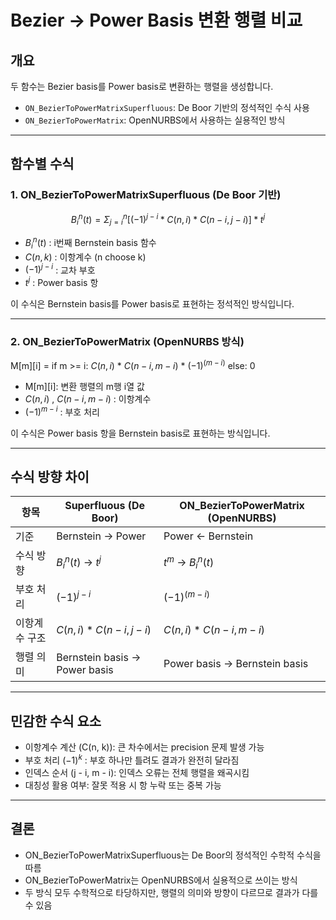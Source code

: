 # Bezier → Power Basis 변환 행렬 비교

## 개요

두 함수는 Bezier basis를 Power basis로 변환하는 행렬을 생성합니다.

- `ON_BezierToPowerMatrixSuperfluous`: De Boor 기반의 정석적인 수식 사용
- `ON_BezierToPowerMatrix`: OpenNURBS에서 사용하는 실용적인 방식

---

## 함수별 수식

### 1. ON_BezierToPowerMatrixSuperfluous (De Boor 기반)

$$
B_i^n(t) = Σ_{j=i}^{n} [ (-1)^{j - i} * C(n, i) * C(n - i, j - i) ] * t^j
$$

- $B_i^n(t)$ : i번째 Bernstein basis 함수
- $C(n, k)$ : 이항계수 (n choose k)
- $(-1)^{j - i}$ : 교차 부호
- $t^j$ : Power basis 항

이 수식은 Bernstein basis를 Power basis로 표현하는 정석적인 방식입니다.

---

### 2. ON_BezierToPowerMatrix (OpenNURBS 방식)


M[m][i] = 
  if m >= i:
    $C(n, i)$ * $C(n - i, m - i)$ * $(-1)^(m - i)$
  else:
    0

- M[m][i]: 변환 행렬의 m행 i열 값
- $C(n, i)$ , $C(n - i, m - i)$ : 이항계수
- $(-1)^{m - i}$ : 부호 처리


이 수식은 Power basis 항을 Bernstein basis로 표현하는 방식입니다.

---

## 수식 방향 차이

| 항목             | Superfluous (De Boor)         | ON_BezierToPowerMatrix (OpenNURBS) |
|------------------|-------------------------------|-------------------------------------|
| 기준             | Bernstein → Power             | Power ← Bernstein                   |
| 수식 방향        | $B_i^n(t)$ → $t^j$                | $t^m$ → $B_i^n(t)$                      |
| 부호 처리        | $(-1)^{j - i}$                  | $(-1)^(m - i)$                        |
| 이항계수 구조    | $C(n, i) * C(n - i, j - i)$     | $C(n, i) * C(n - i, m - i)$           |
| 행렬 의미        | Bernstein basis → Power basis | Power basis → Bernstein basis       |

---

## 민감한 수식 요소

- 이항계수 계산 (C(n, k)): 큰 차수에서는 precision 문제 발생 가능
- 부호 처리 $(-1)^k$ : 부호 하나만 틀려도 결과가 완전히 달라짐
- 인덱스 순서 (j - i, m - i): 인덱스 오류는 전체 행렬을 왜곡시킴
- 대칭성 활용 여부: 잘못 적용 시 항 누락 또는 중복 가능

---

## 결론

- ON_BezierToPowerMatrixSuperfluous는 De Boor의 정석적인 수학적 수식을 따름
- ON_BezierToPowerMatrix는 OpenNURBS에서 실용적으로 쓰이는 방식
- 두 방식 모두 수학적으로 타당하지만, 행렬의 의미와 방향이 다르므로 결과가 다를 수 있음
